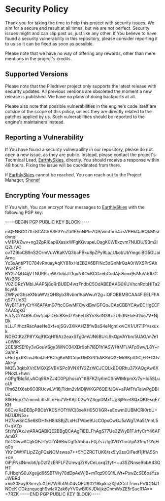 # Security Policy
Thank you for taking the time to help this project with security issues. We aim for a secure end result
at all times, but we are not perfect. Security issues might and can slip past us, just like any other.
If You believe to have found a security vulnerability in this repository, please consider reporting it 
to us so it can be fixed as soon as possible.

Please note that we have no way of offering any rewards, other than mere mentions in the project's credits.

## Supported Versions
Please note that the Piledriver project only supports the latest release with security updates.
All previous versions are obsoleted the moment a new release is published. We have no plans of doing
backports at all.

Please also note that possible vulnerabilities in the engine's code itself are outside of the scope of this policy,
unless they are directly related to the patches applied by us. Such vulnerabilities should be reported to the
engine's maintainers instead.

## Reporting a Vulnerability
If You have found a security vulnerability in our repository, please do not open a new issue, as they are public.
Instead, please contact the project's Technical Lead, [EarthlySkies](https://github.com/EarthlySkies), directly.
You should receive a response within 48 hours. Fixing the issue will be coordinated from there. 

If [EarthlySkies](https://github.com/EarthlySkies) cannot be reached, You can reach out to the Project Manager,
[Shenef](https://github.com/shenef)

## Encrypting Your messages
If You wish, You can encrypt Your messages to [EarthlySkies](https://github.com/EarthlySkies) with the following
PGP key:

-----BEGIN PGP PUBLIC KEY BLOCK-----

mQENBGG7ftcBCAC5A3F3YnZtb16EnNPte7Q9/wmfhrc4+sVPHkQJ8QkMtsrdvnqi
vM1PJ/Zwv+ng3ZpRI6ap9XasixWFgKGvupeLOagK0WEkzvm7NUDU/93m2lQZLrVC
ovTZ9IoCB9nS2OrmVuWKaKVQ3baPBku8pZPy9La/jUkoI/UbYmgciBG5DUaiArnc
Yc3sAntiPTC784vRnuayAqKY81lxHdEB2X6BFINc3dGnMrGzA0rWXSPrSAhWw4PY
BY2c1QU4ijVTNURR+eW7tobiJT1guNKOxKCGaebCcdAjs8onx9sMuVddI7GWx26S
V0ZlDRzYMbIJAAP5j8oRrBUBD4wzFndbC5OdABEBAAG0KUVhcnRobHlTa2llcyA8
ZWFydGhseXNraWVzQHByb3Rvbm1haWwuY2g+iQFOBBMBCAA4FiEELFhAgS77Ue32
WyB1FJrfyCrY46AFAmG7ftcCGwMFCwkIBwIGFQoJCAsCBBYCAwECHgECF4AACgkQ
FJrfyCrY46BuDwf/aijzDEki8Xed7Y56eD8Yv3sdN38+zUhdNElxFd2xo7V+NjDk
sLLJ1l/hczRacAaeHe0xf+sjSGv3XikAHZ8fwBaS4eNgmlxwCX1/Uf71Ffvsxuxk
NDEOtKzZP8YXq91CqHf8Az2eaxSTg0mVJN6BUrL9kQpVAYbn/5UAG/m7e1+0WIiK
2CE5RSEf0y3vGouVSgy3WNO34XDr9oh7l8D1h1ASWHtMF//AFp9wv/L8Y+r3a/mR
uHqTgx6KlnvJ6mlJePBCrgKnMfCdprUMSrRfbAK8dQ3FMr9KptOiCjFR+CUvAkHy
MQE/3qkbXVrEMGXjSVBVSPc8VNX1Y2ZzWCJCQLkBDQRhu37XAQgAw8XPNozL+hwn
nOPgfBlq5iLvACq9RAZJ4D0PjzhosoY1KBFKZly6mCSnWIMrpmX/7yHIo5SLuoU/
i7m6ZfX6sb6O3RUcwLVfl6jTidm2vMDljWKGP6QEIfJQV+aPAfFfeTaiwPgDBluc
8Il6HqpZ1ZmmvLdIshLqFinZVEK6jL02wYZ3gpDMx1Ug3jlRnet8QxQKtEsqE7KH
66CvaXaDEBpPBObYKCSYOTfWCi3xeXH05O1iGR+sEowm0UBMCRI0rbU+MZUDN5x+
H27awSnC5e6KDH1kH8lkSBjZLxHsTWbe9UcCOpxCwGJ5aWgT/Aa51/nnL50+qVZp
SfsYsYAxJwARAQABiQE2BBgBCAAgFiEELFhAgS77Ue32WyB1FJrfyCrY46AFAmG7
ftcCGwwACgkQFJrfyCrY46BwDgf5Abba+F0jZs+/Ig0VOYfonVpA31m/1sYqHq0p
YKnOWf/FLlpZZgFQsNOMswsa7++5YCZRCTUK8/sx5ly2sxOiFedf1j1fIA5Sn+ce
0iPjFNslNmcbti/pDzfZzERFLFZUnwqZrKvCeLoxq2fytH+u3SZNnse9bbA43QHT
FJHbqhS0uXgejjd65SBTWy78dDpAeWjB+mTqz90Q1fLWt+PswZcSE6oaYzsJWBRd
xVo20Eay93mrv/uXL67WRbfAh04vQFU9021RkpkczXjhCCcLTmv+Po1fCNJ1NOcK
CGkznqucqh9wIaX2ak6yYV0wBl0KJDkIjkzOnmWxZE5rSucR1A==
=7RZK
-----END PGP PUBLIC KEY BLOCK-----
